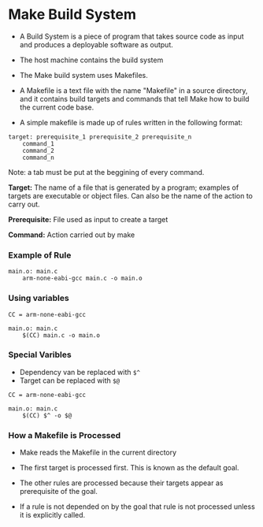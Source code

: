 # Make Build System

- A Build System is a piece of program that takes source code
as input and produces a deployable software as output.

- The host machine contains the build system

- The Make build system uses Makefiles.

- A Makefile is a text file with the name "Makefile" in a source
directory, and it contains build targets and commands that tell
Make how to build the current code base.

- A simple makefile is made up of rules written in the following
format:

```
target: prerequisite_1 prerequisite_2 prerequisite_n
    command_1
    command_2
    command_n
```

Note: a tab must be put at the beggining of every command.

**Target:** The name of a file that is generated by a program;
examples of targets are executable or object files. Can also be
the name of the action to carry out.

**Prerequisite:** File used as input to create a target

**Command:** Action carried out by make

### Example of Rule

```
main.o: main.c
    arm-none-eabi-gcc main.c -o main.o
```

### Using variables

```
CC = arm-none-eabi-gcc

main.o: main.c
    $(CC) main.c -o main.o
```

### Special Varibles

- Dependency van be replaced with `$^`
- Target can be replaced with `$@`

```
CC = arm-none-eabi-gcc

main.o: main.c
    $(CC) $^ -o $@
```

### How a Makefile is Processed

- Make reads the Makefile in the current directory

- The first target is processed first. This is known as the
default goal.

- The other rules are processed because their targets appear
as prerequisite of the goal.

- If a rule is not depended on by the goal that rule is not
processed unless it is explicitly called.